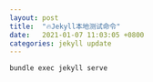 ```yaml
---
layout: post
title:  "🔥Jekyll本地测试命令"
date:   2021-01-07 11:03:05 +0800
categories: jekyll update
---
```

`bundle exec jekyll serve`
